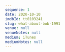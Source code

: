 ```yaml
---
sequence: 1
date: 2020-10-10
imdbId: tt0103241
slug: what-about-bob-1991
venue: null
venueNotes: null
medium: iTunes
mediumNotes: null
---
```


